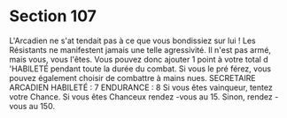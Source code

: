 # Section 107

L'Arcadien ne s'at tendait pas à ce que vous bondissiez sur lui !
Les Résistants ne manifestent jamais une telle agressivité. Il n'est
pas armé, mais vous, vous l'êtes. Vous pouvez donc ajouter 1
point à votre total d 'HABlLETÉ  pendant toute la durée du
combat. Si vous le pré férez, vous pouvez également choisir de
combattre à mains nues.
SECRETAIRE  ARCADIEN  HABILETÉ  : 7 ENDURANCE  : 8
Si vous êtes vainqueur, tentez votre Chance. Si vous êtes
Chanceux rendez -vous au 15. Sinon, rendez -vous au 150.
